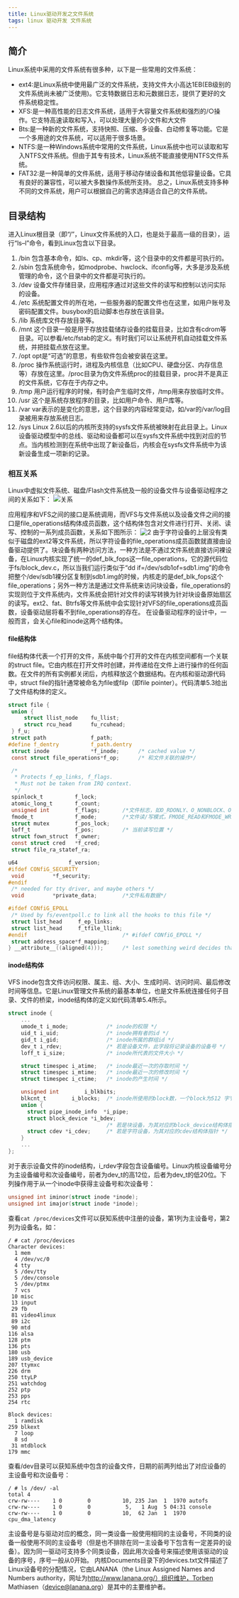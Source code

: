 ```yaml
---
title: Linux驱动开发之文件系统
tags: linux 驱动开发 文件系统
---
```


## 简介

Linux系统中采用的文件系统有很多种，以下是一些常用的文件系统：

* ext4:是Linux系统中使用最广泛的文件系统，支持文件大小高达1EB(EB级别的文件系统尚未被广泛使用)。它支特数据日志和元数据日志，提供了更好的文
件系统稳定性。
* XFS:是一种高性能的日志文件系统，适用于大容量文件系统和强烈的/○操作。它支特高速读取和写入，可以处理大量的小文件和大文件
* Bts:是一种新的文件系统，支持快照、压缩、多设备、白动修复等功能。它是一个多用途的文件系统，可以适用于很多场景。
* NTFS:是一种Windows系统中常用的文件系统，Linux系统中也可以读取和写入NTFS文件系统。但由于其专有技术，Linux系统不能直接使用NTFS文件系统。
* FAT32:是一种简单的文件系统，适用于移动存储设备和其他低容量设备。它具有良好的兼容性，可以被大多数操作系统所支持。
总之，Linux系统支持多种不同的文件系统，用户可以根据自己的需求选择适合自己的文件系统。

## 目录结构

进入Linux根目录（即“/”，Linux文件系统的入口，也是处于最高一级的目录），运行“ls–l”命令，看到Linux包含以下目录。

1. /bin
包含基本命令，如ls、cp、mkdir等，这个目录中的文件都是可执行的。
2. /sbin
包含系统命令，如modprobe、hwclock、ifconfig等，大多是涉及系统管理的命令，这个目录中的文件都是可执行的。
3. /dev
设备文件存储目录，应用程序通过对这些文件的读写和控制以访问实际的设备。
4. /etc
系统配置文件的所在地，一些服务器的配置文件也在这里，如用户账号及密码配置文件。busybox的启动脚本也存放在该目录。
5. /lib
系统库文件存放目录等。
6. /mnt
这个目录一般是用于存放挂载储存设备的挂载目录，比如含有cdrom等目录。可以参看/etc/fstab的定义。有时我们可以让系统开机自动挂载文件系统，并把挂载点放在这里。
7. /opt
opt是“可选”的意思，有些软件包会被安装在这里。
8. /proc
操作系统运行时，进程及内核信息（比如CPU、硬盘分区、内存信息等）存放在这里。/proc目录为伪文件系统proc的挂载目录，proc并不是真正的文件系统，它存在于内存之中。
9. /tmp
用户运行程序的时候，有时会产生临时文件，/tmp用来存放临时文件。
10. /usr
这个是系统存放程序的目录，比如用户命令、用户库等。
11. /var
var表示的是变化的意思，这个目录的内容经常变动，如/var的/var/log目录被用来存放系统日志。
12. /sys
Linux 2.6以后的内核所支持的sysfs文件系统被映射在此目录上。Linux设备驱动模型中的总线、驱动和设备都可以在sysfs文件系统中找到对应的节点。当内核检测到在系统中出现了新设备后，内核会在sysfs文件系统中为该新设备生成一项新的记录。

### 相互关系

Linux中虚拟文件系统、磁盘/Flash文件系统及一般的设备文件与设备驱动程序之间的关系如下：
![关系](/assets/images/2023-01-08-Linux%E9%A9%B1%E5%8A%A8%E5%BC%80%E5%8F%91%E4%B9%8B%E6%96%87%E4%BB%B6%E7%B3%BB%E7%BB%9F/uTools_1680442672337.png)

应用程序和VFS之间的接口是系统调用，而VFS与文件系统以及设备文件之间的接口是file_operations结构体成员函数，这个结构体包含对文件进行打开、关闭、读写、控制的一系列成员函数，关系如下图所示：
![2](/assets/images/2023-01-08-Linux%E9%A9%B1%E5%8A%A8%E5%BC%80%E5%8F%91%E4%B9%8B%E6%96%87%E4%BB%B6%E7%B3%BB%E7%BB%9F/uTools_1680443016295.png)
由于字符设备的上层没有类似于磁盘的ext2等文件系统，所以字符设备的file_operations成员函数就直接由设备驱动提供了。块设备有两种访问方法，一种方法是不通过文件系统直接访问裸设备，在Linux内核实现了统一的def_blk_fops这一file_operations，它的源代码位于fs/block_dev.c，所以当我们运行类似于“dd if=/dev/sdb1of=sdb1.img”的命令把整个/dev/sdb1裸分区复制到sdb1.img的时候，内核走的是def_blk_fops这个file_operations；另外一种方法是通过文件系统来访问块设备，file_operations的实现则位于文件系统内，文件系统会把针对文件的读写转换为针对块设备原始扇区的读写。ext2、fat、Btrfs等文件系统中会实现针对VFS的file_operations成员函数，设备驱动层将看不到file_operations的存在。
在设备驱动程序的设计中，一般而言，会关心file和inode这两个结构体。

#### file结构体

file结构体代表一个打开的文件，系统中每个打开的文件在内核空间都有一个关联的struct file。它由内核在打开文件时创建，并传递给在文件上进行操作的任何函数。在文件的所有实例都关闭后，内核释放这个数据结构。在内核和驱动源代码中，struct file的指针通常被命名为file或filp（即file pointer）。代码清单5.3给出了文件结构体的定义。

```c
struct file {
 union {
     struct llist_node    fu_llist;
     struct rcu_head      fu_rcuhead;
 } f_u;
 struct path              f_path;
#define f_dentry          f_path.dentry
 struct inode             *f_inode;      /* cached value */
 const struct file_operations*f_op;      /* 和文件关联的操作*/

 /*
  * Protects f_ep_links, f_flags.
  * Must not be taken from IRQ context.
  */
 spinlock_t          f_lock;
 atomic_long_t       f_count;
 unsigned int        f_flags;       /*文件标志，如O_RDONLY、O_NONBLOCK、O_SYNC*/
 fmode_t             f_mode;        /*文件读/写模式，FMODE_READ和FMODE_WRITE*/
 struct mutex        f_pos_lock;
 loff_t              f_pos;         /* 当前读写位置 */
 struct fown_struct  f_owner;
 const struct cred   *f_cred;
 struct file_ra_statef_ra;

u64                f_version;
#ifdef CONfiG_SECURITY
 void         *f_security;
#endif
 /* needed for tty driver, and maybe others */
 void         *private_data;        /*文件私有数据*/

#ifdef CONfiG_EPOLL
 /* Used by fs/eventpoll.c to link all the hooks to this file */
 struct list_head     f_ep_links;
 struct list_head     f_tfile_llink;
#endif                              /* #ifdef CONfiG_EPOLL */
 struct address_space*f_mapping;
} __attribute__((aligned(4)));      /* lest something weird decides that 2 is OK */
```

#### inode结构体

VFS inode包含文件访问权限、属主、组、大小、生成时间、访问时间、最后修改时间等信息。它是Linux管理文件系统的最基本单位，也是文件系统连接任何子目录、文件的桥梁，inode结构体的定义如代码清单5.4所示。

```c
struct inode {
    ...
    umode_t i_mode;            /* inode的权限 */
    uid_t i_uid;               /* inode拥有者的id */
    gid_t i_gid;               /* inode所属的群组id */
    dev_t i_rdev;              /* 若是设备文件，此字段将记录设备的设备号 */
    loff_t i_size;             /* inode所代表的文件大小 */

    struct timespec i_atime;   /* inode最近一次的存取时间 */
    struct timespec i_mtime;   /* inode最近一次的修改时间 */
    struct timespec i_ctime;   /* inode的产生时间 */

    unsigned int        i_blkbits;
    blkcnt_t        i_blocks;  /* inode所使用的block数，一个block为512 字节 */
    union {
      struct pipe_inode_info  *i_pipe;
      struct block_device *i_bdev;
                               /* 若是块设备，为其对应的block_device结构体指针 */
      struct cdev *i_cdev;     /* 若是字符设备，为其对应的cdev结构体指针 */
    }
    ...
};
```

对于表示设备文件的inode结构，i_rdev字段包含设备编号。Linux内核设备编号分为主设备编号和次设备编号，前者为dev_t的高12位，后者为dev_t的低20位。下列操作用于从一个inode中获得主设备号和次设备号：

```c
unsigned int iminor(struct inode *inode);
unsigned int imajor(struct inode *inode);
```

查看`cat /proc/devices`文件可以获知系统中注册的设备，第1列为主设备号，第2列为设备名，如：

```shell
/ # cat /proc/devices
Character devices:
  1 mem
  4 /dev/vc/0
  4 tty
  5 /dev/tty
  5 /dev/console
  5 /dev/ptmx
  7 vcs
 10 misc
 13 input
 29 fb
 81 video4linux
 89 i2c
 90 mtd
116 alsa
128 ptm
136 pts
180 usb
189 usb_device
207 ttymxc
226 drm
250 ttyLP
251 watchdog
252 ptp
253 pps
254 rtc

Block devices:
  1 ramdisk
259 blkext
  7 loop
  8 sd
 31 mtdblock
179 mmc
```

查看/dev目录可以获知系统中包含的设备文件，日期的前两列给出了对应设备的主设备号和次设备号：

```shell
/ # ls /dev/ -al
total 4
crw-rw----    1 0        0          10, 235 Jan  1  1970 autofs
crw-rw----    1 0        0           5,   1 Aug  5 04:31 console
crw-rw----    1 0        0          10,  62 Jan  1  1970 cpu_dma_latency
```

主设备号是与驱动对应的概念，同一类设备一般使用相同的主设备号，不同类的设备一般使用不同的主设备号（但是也不排除在同一主设备号下包含有一定差异的设备）。因为同一驱动可支持多个同类设备，因此用次设备号来描述使用该驱动的设备的序号，序号一般从0开始。
内核Documents目录下的devices.txt文件描述了Linux设备号的分配情况，它由LANANA（the Linux Assigned Names and Numbers authority，网址为<http://www.lanana.org/）组织维护，Torben> Mathiasen（device@lanana.org）是其中的主要维护者。

